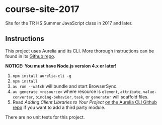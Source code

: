 # course-site-2017

Site for the TR HS Summer JavaScript class in 2017 and later.

## Instructions

This project uses Aurelia and its CLI. More thorough instructions can be found in its [Github repo](https://github.com/aurelia/cli).

**NOTICE: You must have Node.js version 4.x or later!**

1. `npm install aurelia-cli -g`
1. `npm install`
1. `au run --watch` will bundle and start BrowserSync.
1. `au generate <resource>` where resource is `element`, `attribute`, `value-converter`, `binding-behavior`, `task`, or `generator` will scaffold files.
1. Read _Adding Client Libraries to Your Project_ [on the Aurelia CLI Github repo](https://github.com/aurelia/cli) if you want to add a third party module.

There are no unit tests for this project.
